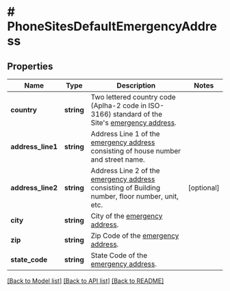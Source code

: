 # # PhoneSitesDefaultEmergencyAddress

## Properties

Name | Type | Description | Notes
------------ | ------------- | ------------- | -------------
**country** | **string** | Two lettered country code (Aplha-2 code in ISO-3166) standard of the Site&#39;s [emergency address](https://support.zoom.us/hc/en-us/articles/360021062871-Setting-an-Emergency-Address). | 
**address_line1** | **string** | Address Line 1 of the  [emergency address](https://support.zoom.us/hc/en-us/articles/360021062871-Setting-an-Emergency-Address) consisting of house number and street name. | 
**address_line2** | **string** | Address Line 2 of the [emergency address](https://support.zoom.us/hc/en-us/articles/360021062871-Setting-an-Emergency-Address) consisting of Building number, floor number, unit, etc. | [optional] 
**city** | **string** | City of the [emergency address](https://support.zoom.us/hc/en-us/articles/360021062871-Setting-an-Emergency-Address). | 
**zip** | **string** | Zip Code of the [emergency address](https://support.zoom.us/hc/en-us/articles/360021062871-Setting-an-Emergency-Address). | 
**state_code** | **string** | State Code of the [emergency address](https://support.zoom.us/hc/en-us/articles/360021062871-Setting-an-Emergency-Address). | 

[[Back to Model list]](../../README.md#documentation-for-models) [[Back to API list]](../../README.md#documentation-for-api-endpoints) [[Back to README]](../../README.md)


